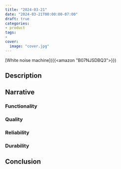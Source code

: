 ```yaml
---
title: "2024-03-21"
date: "2024-03-21T00:00:00-07:00"
draft: true
categories:
- product
tags:
- 
cover:
  image: "cover.jpg"
---
```

[White noise machine]({{<amazon "B07NJSDBQ3">}})
<!--more-->
## Description

## Narrative

### Functionality

### Quality

### Reliability

### Durability

## Conclusion